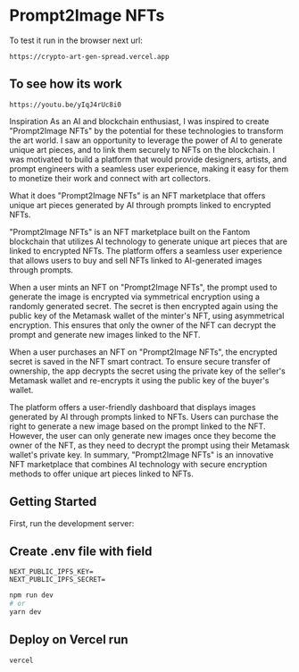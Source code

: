# Prompt2Image NFTs
To test it run in the browser next url:
```
https://crypto-art-gen-spread.vercel.app
```

## To see how its work
```
https://youtu.be/yIqJ4rUc8i0
```

Inspiration
As an AI and blockchain enthusiast, I was inspired to create "Prompt2Image NFTs" by the potential for these technologies to transform the art world. I saw an opportunity to leverage the power of AI to generate unique art pieces, and to link them securely to NFTs on the blockchain. I was motivated to build a platform that would provide designers, artists, and prompt engineers with a seamless user experience, making it easy for them to monetize their work and connect with art collectors.

What it does
"Prompt2Image NFTs" is an NFT marketplace that offers unique art pieces generated by AI through prompts linked to encrypted NFTs.

"Prompt2Image NFTs" is an NFT marketplace built on the Fantom blockchain that utilizes AI technology to generate unique art pieces that are linked to encrypted NFTs. The platform offers a seamless user experience that allows users to buy and sell NFTs linked to AI-generated images through prompts.

When a user mints an NFT on "Prompt2Image NFTs", the prompt used to generate the image is encrypted via symmetrical encryption using a randomly generated secret. The secret is then encrypted again using the public key of the Metamask wallet of the minter's NFT, using asymmetrical encryption. This ensures that only the owner of the NFT can decrypt the prompt and generate new images linked to the NFT.

When a user purchases an NFT on "Prompt2Image NFTs", the encrypted secret is saved in the NFT smart contract. To ensure secure transfer of ownership, the app decrypts the secret using the private key of the seller's Metamask wallet and re-encrypts it using the public key of the buyer's wallet.

The platform offers a user-friendly dashboard that displays images generated by AI through prompts linked to NFTs. Users can purchase the right to generate a new image based on the prompt linked to the NFT. However, the user can only generate new images once they become the owner of the NFT, as they need to decrypt the prompt using their Metamask wallet's private key. In summary, "Prompt2Image NFTs" is an innovative NFT marketplace that combines AI technology with secure encryption methods to offer unique art pieces linked to NFTs.
## Getting Started

First, run the development server:

## Create .env file with field
```
NEXT_PUBLIC_IPFS_KEY=
NEXT_PUBLIC_IPFS_SECRET=

```

```bash
npm run dev
# or
yarn dev
```
 

## Deploy on Vercel run 
```
vercel
```
